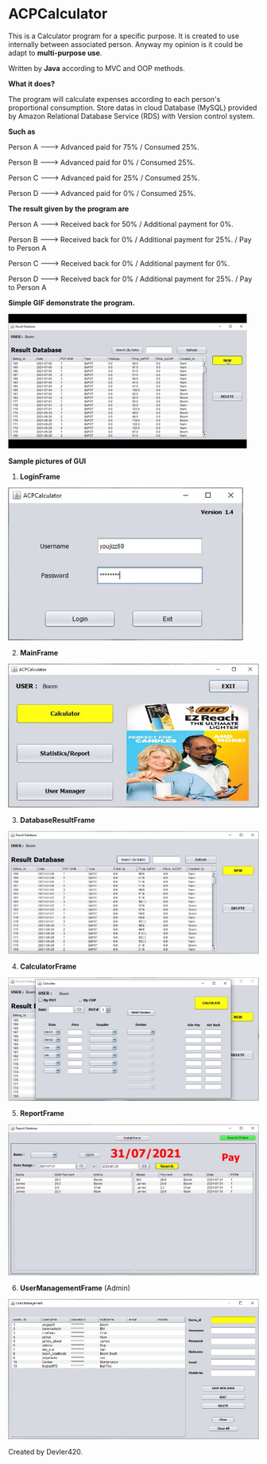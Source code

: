 # ACPCalculator

This is a Calculator program for a specific purpose. It is created to use internally between associated person. Anyway my opinion is it could be adapt to **multi-purpose use**.

Written by **Java** according to MVC and OOP methods.

**What it does?**

The program will calculate expenses according to each person's proportional consumption. Store datas in cloud Database (MySQL) provided by Amazon Relational Database Service (RDS) with Version control system.

**Such as**

Person A --->   Advanced paid for 75%   / Consumed 25%.

Person B --->   Advanced paid for 0%    / Consumed 25%.

Person C --->   Advanced paid for 25%   / Consumed 25%.

Person D --->   Advanced paid for 0%    / Consumed 25%.

**The result given by the program are**

Person A --->   Received back for 50%   / Additional payment for 0%.

Person B --->   Received back for 0%    / Additional payment for 25%.   / Pay to Person A

Person C --->   Received back for 0%    / Additional payment for 0%.

Person D --->   Received back for 0%    / Additional payment for 25%.   / Pay to Person A

**Simple GIF demonstrate the program.**

![Demo GIF](https://github.com/Devler420/ACPCalculator/blob/main/Animated%20GIF-downsized_large.gif)

**Sample pictures of GUI**

1. **LoginFrame**

![Login-Frame](https://github.com/Devler420/ACPCalculator/blob/main/1LoginFrame.JPG)

2. **MainFrame**

![Main-Frame](https://github.com/Devler420/ACPCalculator/blob/main/2MainFrame.JPG)

3. **DatabaseResultFrame**

![DatabaseResult-Frame](https://github.com/Devler420/ACPCalculator/blob/main/3MainResultFrame.JPG)

4. **CalculatorFrame**

![Calculator-Frame](https://github.com/Devler420/ACPCalculator/blob/main/4CalculateFrame.JPG)

5. **ReportFrame**

![Report-Frame](https://github.com/Devler420/ACPCalculator/blob/main/5reportFrame.JPG)

6. **UserManagementFrame** (Admin)

![UserManagement-Frame](https://github.com/Devler420/ACPCalculator/blob/main/6UserFrame.JPG)

Created by Devler420.
